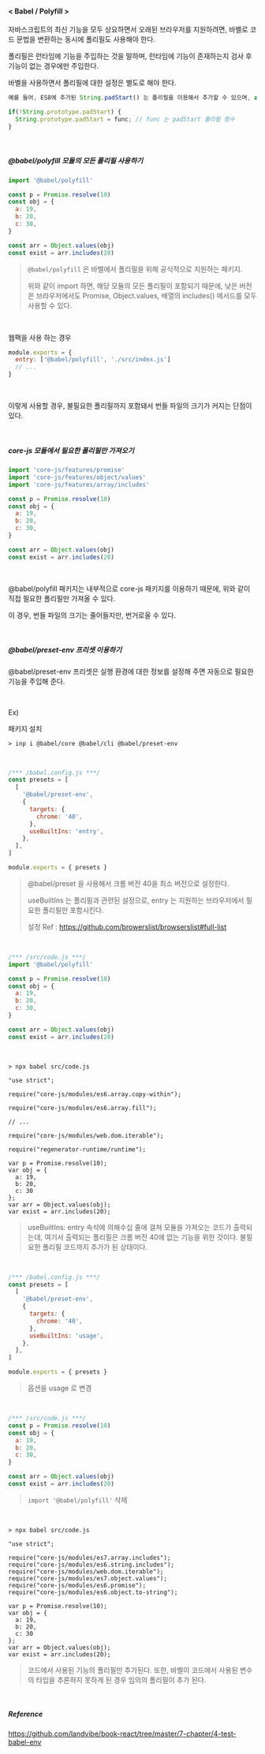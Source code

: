 #### < Babel / Polyfill >



자바스크립트의 최신 기능을 모두 상요하면서 오래된 브라우저를 지원하려면, 바벨로 코드 문법을 변환하는 동시에 폴리필도 사용해야 한다.

폴리필은 런타임에 기능을 주입하는 것을 말하며, 런타임에 기능이 존재하는지 검사 후 기능이 없는 경우에만 주입한다.

바벨을 사용하면서 폴리필에 대한 설정은 별도로 해야 한다.

```js
예를 들어, ES8에 추가된 String.padStart() 는 폴리필을 이용해서 추가할 수 있으며, async-await 은 폴리필로 추가할 수 없으며, 컴파일 타임에 코드 변환을 해야한다.

if(!String.prototype.padStart) {
  String.prototype.padStart = func; // func 는 padStart 폴리필 함수
}
```



<br>

##### @babel/polyfill 모듈의 모든 폴리필 사용하기

```js
import '@babel/polyfill'

const p = Promise.resolve(10)
const obj = {
  a: 19,
  b: 20,
  c: 30,
}

const arr = Object.values(obj)
const exist = arr.includes(20)
```

> `@babel/polyfill` 은 바벨에서 폴리필을 위해 공식적으로 지원하는 패키지.
>
> 위와 같이 import 하면, 해당 모듈의 모든 폴리필이 포함되기 때문에, 낮은 버전은 브라우저에서도 Promise, Object.values, 배열의 includes() 메서드를 모두 사용할 수 있다.

<br>

웹팩을 사용 하는 경우

```js
module.exports = {
  entry: ['@babel/polyfill', './src/index.js']
  // ...
}
```

<br>

이렇게 사용할 경우, 불필요한 폴리필까지 포함돼서 번들 파일의 크기가 커지는 단점이 있다.

<br>

##### core-js 모듈에서 필요한 폴리필만 가져오기

```js
import 'core-js/features/promise'
import 'core-js/features/object/values'
import 'core-js/features/array/includes'

const p = Promise.resolve(10)
const obj = {
  a: 19,
  b: 20,
  c: 30,
}

const arr = Object.values(obj)
const exist = arr.includes(20)
```

<br>

@babel/polyfill 패키지는 내부적으로 core-js 패키지를 이용하기 때문에, 위와 같이 직접 필요한 폴리필만 가져올 수 있다. 

이 경우, 번들 파일의 크기는 줄어들지만, 번거로울 수 있다.

<br>

##### @babel/preset-env 프리셋 이용하기

@babel/preset-env 프리셋은 실행 환경에 대한 정보를 설정해 주면 자동으로 필요한 기능을 주입해 준다.

<br>

Ex)

패키지 설치

```
> inp i @babel/core @babel/cli @babel/preset-env
```

<br>

```js
/*** /babel.config.js ***/
const presets = [
  [
    '@babel/preset-env',
    {
      targets: {
        chrome: '40',
      },
      useBuiltIns: 'entry',
    },
  ],
]

module.exports = { presets }
```

> @babel/preset 을 사용해서 크롬 버전 40을 최소 버전으로 설정한다.
>
> useBuiltIns 는 폴리필과 관련된 설정으로, entry 는 지원하는 브라우저에서 필요한 폴리필만 포함시킨다.
>
> 설정 Ref : <https://github.com/browerslist/browserslist#full-list>

<br>

```js
/*** /src/code.js ***/
import '@babel/polyfill'

const p = Promise.resolve(10)
const obj = {
  a: 19,
  b: 20,
  c: 30,
}

const arr = Object.values(obj)
const exist = arr.includes(20)
```

<br>

```
> npx babel src/code.js

"use strict";

require("core-js/modules/es6.array.copy-within");

require("core-js/modules/es6.array.fill");

// ...

require("core-js/modules/web.dom.iterable");

require("regenerator-runtime/runtime");

var p = Promise.resolve(10);
var obj = {
  a: 19,
  b: 20,
  c: 30
};
var arr = Object.values(obj);
var exist = arr.includes(20);
```

> useBuiltIns: entry 속석에 의해수십 줄에 걸쳐 모듈을 가져오는 코드가 출력되는데, 여기서 출력되는 폴리필은 크롬 버전 40에 없는 기능을 위한 것이다. 불필요한 폴리필 코드까지 추가가 된 상태이다.

<br>

```js
/*** /babel.config.js ***/
const presets = [
  [
    '@babel/preset-env',
    {
      targets: {
        chrome: '40',
      },
      useBuiltIns: 'usage',
    },
  ],
]

module.exports = { presets }
```

> 옵션을 usage 로 변경

<br>

```js
/*** /src/code.js ***/
const p = Promise.resolve(10)
const obj = {
  a: 19,
  b: 20,
  c: 30,
}

const arr = Object.values(obj)
const exist = arr.includes(20)
```

> `import '@babel/polyfill'` 삭제

<br>

```
> npx babel src/code.js

"use strict";

require("core-js/modules/es7.array.includes");
require("core-js/modules/es6.string.includes");
require("core-js/modules/web.dom.iterable");
require("core-js/modules/es7.object.values");
require("core-js/modules/es6.promise");
require("core-js/modules/es6.object.to-string");

var p = Promise.resolve(10);
var obj = {
  a: 19,
  b: 20,
  c: 30
};
var arr = Object.values(obj);
var exist = arr.includes(20);
```

> 코드에서 사용된 기능의 폴리필만 추가된다.  또한, 바벨이 코드에서 사용된 변수의 타입을 추론하지 못하게 된 경우 임의의 폴리필이 추가 된다. 

<br>



##### Reference

<https://github.com/landvibe/book-react/tree/master/7-chapter/4-test-babel-env>